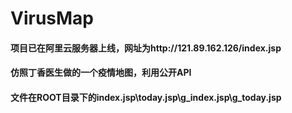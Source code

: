 # VirusMap

#### 项目已在阿里云服务器上线，网址为http://121.89.162.126/index.jsp
 
#### 仿照丁香医生做的一个疫情地图，利用公开API

#### 文件在ROOT目录下的index.jsp\today.jsp\g_index.jsp\g_today.jsp
